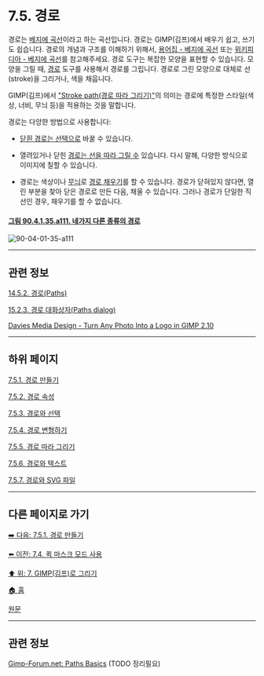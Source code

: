 # 7.5. 경로
경로는 [베지에 곡선](./19-glossaryx-bezier-curves.md)이라고 하는 곡선입니다. 경로는 GIMP(김프)에서 배우기 쉽고, 쓰기도 쉽습니다. 경로의 개념과 구조를 이해하기 위해서, [용어집 - 베지에 곡선](./19-glossaryx-bezier-curves.md) 또는 [위키피디아 - 베지에 곡선](https://ko.wikipedia.org/wiki/%EB%B2%A0%EC%A7%80%EC%97%90_%EA%B3%A1%EC%84%A0)를 참고해주세요. 경로 도구는 복잡한 모양을 표현할 수 있습니다. 모양을 그릴 때, [경로](./14-05-02-00-paths.md) 도구를 사용해서 경로를 그립니다. 경로로 그린 모양으로 대체로 선(stroke)을 그리거나, 색을 채웁니다.

GIMP(김프)에서 ["Stroke path(경로 따라 그리기)"](./07-05-05-stroking-a-path.md)의 의미는 경로에 특정한 스타일(색상, 너비, 무늬 등)을 적용하는 것을 말합니다.

경로는 다앙햔 방법으로 사용합니다:

- [닫흰 경로는 선택으로](./15-02-03-04-10-path_to_selection.md) 바꿀 수 있습니다.

- 열려있거나 닫힌 [경로는 선을 따라 그릴 수](./07-05-05-stroking-a-path.md) 있습니다. 다시 말해, 다양한 방식으로 이미지에 칠할 수 있습니다.

- 경로는 색상이나 [무늬](./19-glossaryx-pattern.md)로 [경로 채우기](./15-02-03-04-15-fill_path.md)를 할 수 있습니다. 경로가 닫혀있지 않다면, 열린 부분을 찾아 닫은 경로로 만든 다음, 채울 수 있습니다. 그러나 경로가 단일한 직선인 경우, 채우기를 할 수 없습니다.

<a id="90-04-01-35-a111"></a>

#### [그림 90.4.1.35.a111. 네가지 다른 종류의 경로](./90-04-0001-035-paths.md#90-04-01-35-a111)
![90-04-01-35-a111](https://github.com/wonder13662/gimp/assets/15767104/ede51131-8fdf-403f-a64c-62e98272841a)

***

## 관련 정보

[14.5.2. 경로(Paths)](./14-05-02-00-paths.md)

[15.2.3. 경로 대화상자(Paths dialog)](./15-02-03-00-paths-dialog.md)

[Davies Media Design - Turn Any Photo Into a Logo in GIMP 2.10](https://youtu.be/apomEDEm_fg?si=6NsnMDWj-bhWR3BI)

***

## 하위 페이지

[7.5.1. 경로 만들기](./07-05-01-path-creation.md)

[7.5.2. 경로 속성](./07-05-02-path-properties.md)

[7.5.3. 경로와 선택](./07-05-03-paths-and-selections.md)

[7.5.4. 경로 변형하기](./07-05-04-transforming-paths.md)

[7.5.5. 경로 따라 그리기](./07-05-05-stroking-a-path.md)

[7.5.6. 경로와 텍스트](./07-05-06-paths-and-text.md)

[7.5.7. 경로와 SVG 파일](./07-05-07-paths-and-svg-files.md)

***

## 다른 페이지로 가기
[➡️ 다음: 7.5.1. 경로 만들기](./07-05-01-path-creation.md)

[⬅️ 이전: 7.4. 퀵 마스크 모드 사용](./07-04-using-quickmask-mode.md)

[⬆️ 위: 7. GIMP(김프)로 그리기](./07-00-painting-with-gimp.md)

[🏠 홈](./00-home.md)

[원문](https://docs.gimp.org/2.10/ko/gimp-using-paths.html)

***

## 관련 정보
[Gimp-Forum.net: Paths Basics](https://www.gimp-forum.net/Thread-Paths-Basics)
(TODO 정리필요)